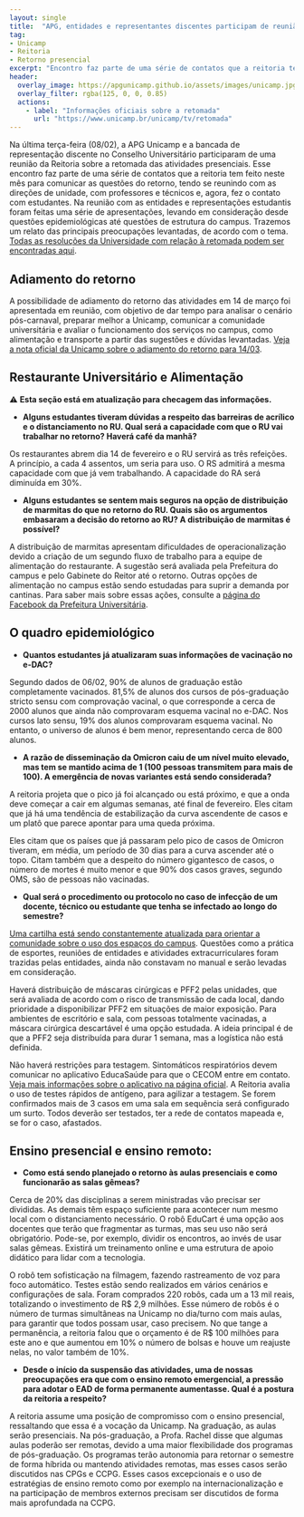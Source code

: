 ```yaml
---
layout: single
title:  "APG, entidades e representantes discentes participam de reunião com Reitoria sobre a retomada"
tag:
- Unicamp
- Reitoria
- Retorno presencial
excerpt: "Encontro faz parte de uma série de contatos que a reitoria tem feito neste mês para comunicar as questões do retorno"
header:
  overlay_image: https://apgunicamp.github.io/assets/images/unicamp.jpg
  overlay_filter: rgba(125, 0, 0, 0.85)
  actions:
    - label: "Informações oficiais sobre a retomada"
      url: "https://www.unicamp.br/unicamp/tv/retomada"
---
```

Na última terça-feira (08/02), a APG Unicamp e a bancada de representação discente no Conselho Universitário participaram de uma reunião da Reitoria sobre a retomada das atividades presenciais. Esse encontro faz parte de uma série de contatos que a reitoria tem feito neste mês para comunicar as questões do retorno, tendo se reunindo com as direções de unidade, com professores e técnicos e, agora, fez o contato com estudantes. Na reunião com as entidades e representações estudantis foram feitas uma série de apresentações, levando em consideração desde questões epidemiológicas até questões de estrutura do campus. Trazemos um relato das principais preocupações levantadas, de acordo com o tema. [Todas as resoluções da Universidade com relação à retomada podem ser encontradas aqui](https://www.unicamp.br/unicamp/noticias/retomada-grs).

## Adiamento do retorno

A possibilidade de adiamento do retorno das atividades em 14 de março foi apresentada em reunião, com objetivo de dar tempo para analisar o cenário pós-carnaval, preparar melhor a Unicamp, comunicar a comunidade universitária e avaliar o funcionamento dos serviços no campus, como alimentação e transporte a partir das sugestões e dúvidas levantadas. [Veja a nota oficial da Unicamp sobre o adiamento do retorno para 14/03](https://www.unicamp.br/unicamp/noticias/2022/02/08/unicamp-adia-o-inicio-das-aulas-para-14-de-marco).

## Restaurante Universitário e Alimentação

⚠️ **Esta seção está em atualização para checagem das informações.**

- **Alguns estudantes tiveram dúvidas a respeito das barreiras de acrílico e o distanciamento no RU. Qual será a capacidade com que o RU vai trabalhar no retorno? Haverá café da manhã?**

Os restaurantes abrem dia 14 de fevereiro e o RU servirá as três refeições. A princípio, a cada 4 assentos, um seria para uso. O RS admitirá a mesma capacidade com que já vem trabalhando. A capacidade do RA será diminuída em 30%.

- **Alguns estudantes se sentem mais seguros na opção de distribuição de marmitas do que no retorno do RU. Quais são os argumentos embasaram a decisão do retorno ao RU? A distribuição de marmitas é possível?**

A distribuição de marmitas apresentam dificuldades de operacionalização devido a criação de um segundo fluxo de trabalho para a equipe de alimentação do restaurante. A sugestão será avaliada pela Prefeitura do campus e pelo Gabinete do Reitor até o retorno. Outras opções de alimentação no campus estão sendo estudadas para suprir a demanda por cantinas. Para saber mais sobre essas ações, consulte a [página do Facebook da Prefeitura Universitária](https://www.facebook.com/prefeituraunicamp). 

## O quadro epidemiológico

- **Quantos estudantes já atualizaram suas informações de vacinação no e-DAC?**

Segundo dados de 06/02, 90% de alunos de graduação estão completamente vacinados. 81,5% de alunos dos cursos de pós-graduação stricto sensu com comprovação vacinal, o que corresponde a cerca de 2000 alunos que ainda não comprovaram esquema vacinal no e-DAC. Nos cursos lato sensu, 19% dos alunos comprovaram esquema vacinal. No entanto, o universo de alunos é bem menor, representando cerca de 800 alunos.

- **A razão de disseminação da Omicron caiu de um nível muito elevado, mas tem se mantido acima de 1 (100 pessoas transmitem para mais de 100). A emergência de novas variantes está sendo considerada?**

A reitoria projeta que o pico já foi alcançado ou está próximo, e que a onda deve começar a cair em algumas semanas, até final de fevereiro. Eles citam que já há uma tendência de estabilização da curva ascendente de casos e um platô que parece apontar para uma queda próxima.

Eles citam que os países que já passaram pelo pico de casos de Omicron tiveram, em média, um período de 30 dias para a curva ascender até o topo. Citam também que a despeito do número gigantesco de casos, o número de mortes é muito menor e que 90% dos casos graves, segundo OMS, são de pessoas não vacinadas.

- **Qual será o procedimento ou protocolo no caso de infecção de um docente, técnico ou estudante que tenha se infectado ao longo do semestre?**

[Uma cartilha está sendo constantemente atualizada para orientar a comunidade sobre o uso dos espaços do campus](https://www.unicamp.br/unicamp/cartilha-covid-19). Questões como a prática de esportes, reuniões de entidades e atividades extracurriculares foram trazidas pelas entidades, ainda não constavam no manual e serão levadas em consideração.

Haverá distribuição de máscaras cirúrgicas e PFF2 pelas unidades, que será avaliada de acordo com o risco de transmissão de cada local, dando prioridade a disponibilizar PFF2 em situações de maior exposição. Para ambientes de escritório e sala, com pessoas totalmente vacinadas, a máscara cirúrgica descartável é uma opção estudada. A ideia principal é de que a PFF2 seja distribuída para durar 1 semana, mas a logística não está definida.

Não haverá restrições para testagem. Sintomáticos respiratórios devem comunicar no aplicativo EducaSaúde para que o CECOM entre em contato. [Veja mais informações sobre o aplicativo na página oficial](https://www.unicamp.br/unicamp/cartilha-covid-19/aplicativo-para-vigilancia-em-saude-da-unicamp-educasaude). A Reitoria avalia o uso de testes rápidos de antígeno, para agilizar a testagem. Se forem confirmados mais de 3 casos em uma sala em sequência será configurado um surto. Todos deverão ser testados, ter a rede de contatos mapeada e, se for o caso, afastados.

## Ensino presencial e ensino remoto:

- **Como está sendo planejado o retorno às aulas presenciais e como funcionarão as salas gêmeas?**

Cerca de 20% das disciplinas a serem ministradas vão precisar ser divididas. As demais têm espaço suficiente para acontecer num mesmo local com o distanciamento necessário. O robô EduCart é uma opção aos docentes que terão que fragmentar as turmas, mas seu uso não será obrigatório. Pode-se, por exemplo, dividir os encontros, ao invés de usar salas gêmeas. Existirá um treinamento online e uma estrutura de apoio didático para lidar com a tecnologia.

O robô tem sofisticação na filmagem, fazendo rastreamento de voz para foco automático. Testes estão sendo realizados em vários cenários e configurações de sala. Foram comprados 220 robôs, cada um a 13 mil reais, totalizando o investimento de R\$ 2,9 milhões. Esse número de robôs é o número de turmas simultâneas na Unicamp no dia/turno com mais aulas, para garantir que todos possam usar, caso precisem. No que tange a permanência, a reitoria falou que o orçamento é de R$ 100 milhões para este ano e que aumentou em 10% o número de bolsas e houve um reajuste nelas, no valor também de 10%.

- **Desde o início da suspensão das atividades, uma de nossas preocupações era que com o ensino remoto emergencial, a pressão para adotar o EAD de forma permanente aumentasse. Qual é a postura da reitoria a respeito?**

A reitoria assume uma posição de compromisso com o ensino presencial, ressaltando que essa é a vocação da Unicamp. Na graduação, as aulas serão presenciais. Na pós-graduação, a Profa. Rachel disse que algumas aulas poderão ser remotas, devido a uma maior flexibilidade dos programas de pós-graduação. Os programas terão autonomia para retornar o semestre de forma híbrida ou mantendo atividades remotas, mas esses casos serão discutidos nas CPGs e CCPG. Esses casos excepcionais e o uso de estratégias de ensino remoto como por exemplo na internacionalização e na participação de membros externos precisam ser discutidos de forma mais aprofundada na CCPG.

